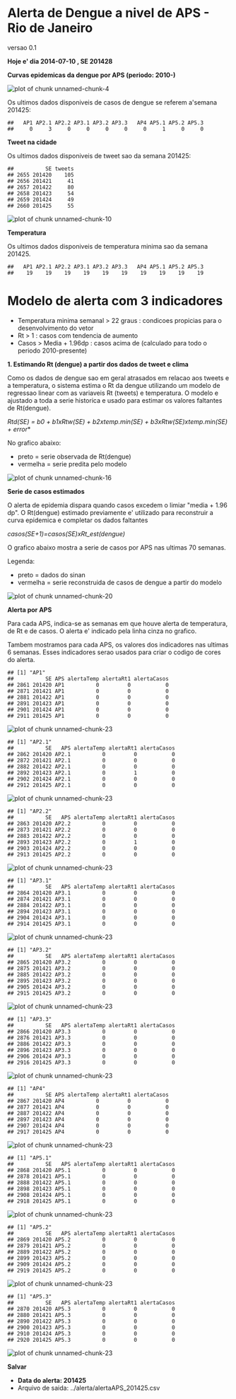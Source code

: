 Alerta de Dengue a nivel de APS - Rio de Janeiro
======================
versao 0.1






**Hoje e' dia 2014-07-10 , SE 201428**




**Curvas epidemicas da dengue por APS (periodo: 2010-)**


![plot of chunk unnamed-chunk-4](figure/unnamed-chunk-4.png) 



Os ultimos dados disponiveis de casos de dengue se referem a'semana 201425:


```
##   AP1 AP2.1 AP2.2 AP3.1 AP3.2 AP3.3   AP4 AP5.1 AP5.2 AP5.3 
##     0     3     0     0     0     0     0     1     0     0
```







**Tweet na cidade**



Os ultimos dados disponiveis de tweet sao da semana 201425:


```
##          SE tweets
## 2655 201420    105
## 2656 201421     41
## 2657 201422     80
## 2658 201423     54
## 2659 201424     49
## 2660 201425     55
```

![plot of chunk unnamed-chunk-10](figure/unnamed-chunk-10.png) 




**Temperatura**






Os ultimos dados disponiveis de temperatura minima sao da semana 201425. 


```
##   AP1 AP2.1 AP2.2 AP3.1 AP3.2 AP3.3   AP4 AP5.1 AP5.2 AP5.3 
##    19    19    19    19    19    19    19    19    19    19
```

      

Modelo de alerta com 3 indicadores
========

- Temperatura minima semanal > 22 graus  : condicoes propicias para o desenvolvimento do vetor
- Rt > 1 : casos com tendencia de aumento
- Casos > Media + 1.96dp : casos acima de (calculado para todo o periodo 2010-presente) 


**1. Estimando Rt (dengue) a partir dos dados de tweet e clima**

Como os dados de dengue sao em geral atrasados em relacao aos tweets e a temperatura, o sistema estima o Rt da dengue 
utilizando um modelo de regressao linear com as variaveis Rt (tweets) e temperatura. O modelo e ajustado a toda a serie 
historica e usado para estimar os valores faltantes de Rt(dengue).

*Rtd(SE) = b0 + b1xRtw(SE) + b2xtemp.min(SE) + b3xRtw(SE)xtemp.min(SE) + error**

No grafico abaixo:

- preto = serie observada de Rt(dengue)
- vermelha = serie predita pelo modelo 




![plot of chunk unnamed-chunk-16](figure/unnamed-chunk-16.png) 










**Serie de casos estimados**

O alerta de epidemia dispara quando casos excedem o limiar "media + 1.96 dp". 
O Rt(dengue) estimado previamente e' utilizado para reconstruir a curva epidemica e completar os dados 
faltantes

*casos(SE+1)=casos(SE)xRt_est(dengue)*

O grafico abaixo mostra a serie de casos por APS nas ultimas 70 semanas.

Legenda:
- preto = dados do sinan 
- vermelha = serie reconstruida de casos de dengue a partir do modelo 


![plot of chunk unnamed-chunk-20](figure/unnamed-chunk-20.png) 





**Alerta por APS**

Para cada APS, indica-se as semanas em que houve alerta de temperatura, de Rt e de casos.
O alerta e' indicado pela linha cinza no grafico.

Tambem mostramos para cada APS, os valores dos indicadores nas ultimas 6 semanas. Esses indicadores
serao usados para criar o codigo de cores do alerta.




```
## [1] "AP1"
##          SE APS alertaTemp alertaRt1 alertaCasos
## 2861 201420 AP1          0         0           0
## 2871 201421 AP1          0         0           0
## 2881 201422 AP1          0         0           0
## 2891 201423 AP1          0         0           0
## 2901 201424 AP1          0         0           0
## 2911 201425 AP1          0         0           0
```

![plot of chunk unnamed-chunk-23](figure/unnamed-chunk-231.png) 

```
## [1] "AP2.1"
##          SE   APS alertaTemp alertaRt1 alertaCasos
## 2862 201420 AP2.1          0         0           0
## 2872 201421 AP2.1          0         0           0
## 2882 201422 AP2.1          0         0           0
## 2892 201423 AP2.1          0         1           0
## 2902 201424 AP2.1          0         0           0
## 2912 201425 AP2.1          0         0           0
```

![plot of chunk unnamed-chunk-23](figure/unnamed-chunk-232.png) 

```
## [1] "AP2.2"
##          SE   APS alertaTemp alertaRt1 alertaCasos
## 2863 201420 AP2.2          0         0           0
## 2873 201421 AP2.2          0         0           0
## 2883 201422 AP2.2          0         0           0
## 2893 201423 AP2.2          0         1           0
## 2903 201424 AP2.2          0         0           0
## 2913 201425 AP2.2          0         0           0
```

![plot of chunk unnamed-chunk-23](figure/unnamed-chunk-233.png) 

```
## [1] "AP3.1"
##          SE   APS alertaTemp alertaRt1 alertaCasos
## 2864 201420 AP3.1          0         0           0
## 2874 201421 AP3.1          0         0           0
## 2884 201422 AP3.1          0         0           0
## 2894 201423 AP3.1          0         0           0
## 2904 201424 AP3.1          0         0           0
## 2914 201425 AP3.1          0         0           0
```

![plot of chunk unnamed-chunk-23](figure/unnamed-chunk-234.png) 

```
## [1] "AP3.2"
##          SE   APS alertaTemp alertaRt1 alertaCasos
## 2865 201420 AP3.2          0         0           0
## 2875 201421 AP3.2          0         0           0
## 2885 201422 AP3.2          0         0           0
## 2895 201423 AP3.2          0         0           0
## 2905 201424 AP3.2          0         0           0
## 2915 201425 AP3.2          0         0           0
```

![plot of chunk unnamed-chunk-23](figure/unnamed-chunk-235.png) 

```
## [1] "AP3.3"
##          SE   APS alertaTemp alertaRt1 alertaCasos
## 2866 201420 AP3.3          0         0           0
## 2876 201421 AP3.3          0         0           0
## 2886 201422 AP3.3          0         0           0
## 2896 201423 AP3.3          0         0           0
## 2906 201424 AP3.3          0         0           0
## 2916 201425 AP3.3          0         0           0
```

![plot of chunk unnamed-chunk-23](figure/unnamed-chunk-236.png) 

```
## [1] "AP4"
##          SE APS alertaTemp alertaRt1 alertaCasos
## 2867 201420 AP4          0         0           0
## 2877 201421 AP4          0         0           0
## 2887 201422 AP4          0         0           0
## 2897 201423 AP4          0         0           0
## 2907 201424 AP4          0         0           0
## 2917 201425 AP4          0         0           0
```

![plot of chunk unnamed-chunk-23](figure/unnamed-chunk-237.png) 

```
## [1] "AP5.1"
##          SE   APS alertaTemp alertaRt1 alertaCasos
## 2868 201420 AP5.1          0         0           0
## 2878 201421 AP5.1          0         0           0
## 2888 201422 AP5.1          0         0           0
## 2898 201423 AP5.1          0         0           0
## 2908 201424 AP5.1          0         0           0
## 2918 201425 AP5.1          0         0           0
```

![plot of chunk unnamed-chunk-23](figure/unnamed-chunk-238.png) 

```
## [1] "AP5.2"
##          SE   APS alertaTemp alertaRt1 alertaCasos
## 2869 201420 AP5.2          0         0           0
## 2879 201421 AP5.2          0         0           0
## 2889 201422 AP5.2          0         0           0
## 2899 201423 AP5.2          0         0           0
## 2909 201424 AP5.2          0         0           0
## 2919 201425 AP5.2          0         0           0
```

![plot of chunk unnamed-chunk-23](figure/unnamed-chunk-239.png) 

```
## [1] "AP5.3"
##          SE   APS alertaTemp alertaRt1 alertaCasos
## 2870 201420 AP5.3          0         0           0
## 2880 201421 AP5.3          0         0           0
## 2890 201422 AP5.3          0         0           0
## 2900 201423 AP5.3          0         0           0
## 2910 201424 AP5.3          0         0           0
## 2920 201425 AP5.3          0         0           0
```

![plot of chunk unnamed-chunk-23](figure/unnamed-chunk-2310.png) 


**Salvar**






- **Data do alerta: 201425**
- Arquivo de saida: ../alerta/alertaAPS_201425.csv  



